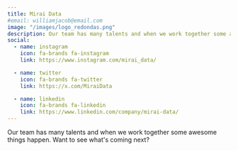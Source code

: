 ```yaml
---
title: Mirai Data
#email: williamjacob@email.com
image: "/images/logo_redondas.png"
description: Our team has many talents and when we work together some awesome things happen.
social:
  - name: instagram
    icon: fa-brands fa-instagram
    link: https://www.instagram.com/mirai_data/

  - name: twitter
    icon: fa-brands fa-twitter
    link: https://x.com/MiraiData

  - name: linkedin
    icon: fa-brands fa-linkedin
    link: https://www.linkedin.com/company/mirai-data/
---
```


Our team has many talents and when we work together some awesome things happen. Want to see what's coming next?
